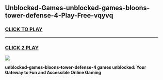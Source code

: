 
## Unblocked-Games-unblocked-games-bloons-tower-defense-4-Play-Free-vqyvq
<h3>
<a href="https://premium76.site?title=unblocked-games-bloons-tower-defense-4&ref=10A">CLICK TO PLAY</a></h3>
<hr>

<h3>
<a href="https://premium76.site?title=unblocked-games-bloons-tower-defense-4&ref=10A">CLICK 2 PLAY</a>
  
</h3>

<a href="https://premium76.site?title=unblocked-games-bloons-tower-defense-4&ref=10A"><img src="https://clearcache.store/games.png"></a>


**unblocked-games-bloons-tower-defense-4 games unblocked: Your Gateway to Fun and Accessible Online Gaming**
